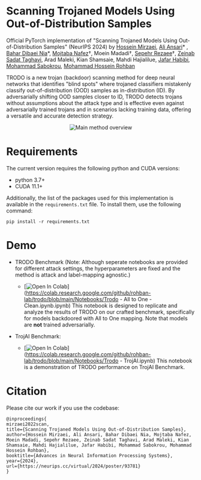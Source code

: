 # Scanning Trojaned Models Using Out-of-Distribution Samples
Official PyTorch implementation of "Scanning Trojaned Models Using Out-of-Distribution Samples" (NeurIPS 2024) by [Hossein Mirzaei](https://scholar.google.com/citations?user=gISaPsoAAAAJ&hl=en), [Ali Ansari](https://scholar.google.com/citations?user=WYxYPXUAAAAJ)* , [Bahar Dibaei Nia](https://scholar.google.com/citations?hl=en&user=R3e5mekAAAAJ)*, [Mojtaba Nafez](https://scholar.google.com/citations?user=v0QfY20AAAAJ&hl=en)†, Moein Madadi†, [Sepehr Rezaee](https://scholar.google.com/citations?hl=en&user=kYl9IWkAAAAJ)†, [Zeinab Sadat Taghavi](https://scholar.google.com/citations?hl=en&user=G9So2dEAAAAJ), Arad Maleki, Kian Shamsaie, Mahdi Hajialilue, [Jafar Habibi](https://scholar.google.com/citations?user=fKvyreEAAAAJ&hl=en), [Mohammad Sabokrou](https://scholar.google.com/citations?user=jqHXvT0AAAAJ&hl=en), [Mohammad Hossein Rohban](https://scholar.google.com/citations?user=pRyJ6FkAAAAJ&hl=en)

TRODO is a new trojan (backdoor) scanning method for deep neural networks that identifies "blind spots" where trojaned classifiers mistakenly classify out-of-distribution (OOD) samples as in-distribution (ID). By adversarially shifting OOD samples closer to ID, TRODO detects trojans without assumptions about the attack type and is effective even against adversarially trained trojans and in scenarios lacking training data, offering a versatile and accurate detection strategy.

<p align="center">
<img src="figures/main_figure.jpg" alt="Main method overview"/>
</p>

# Requirements

The current version requires the following python and CUDA versions:
- python 3.7+
- CUDA 11.1+

Additionally, the list of the packages used for this implementation is available in the `requirements.txt` file. To install them, use the following command:
```
pip install -r requirements.txt
```

# Demo

- TRODO Benchmark (Note: Although seperate notebooks are provided for different attack settings, the hyperparameters are fixed and the method is attack and label-mapping agnostic.)
    - [![Open In Colab](https://colab.research.google.com/assets/colab-badge.svg)](https://colab.research.google.com/github/rohban-lab/trodo/blob/main/Notebooks/Trodo - All to One - Clean.ipynb.ipynb) This notebook is designed to replicate and analyze the results of TRODO on our crafted benchmark, specifically for models backdoored with All to One mapping. Note that models are **not** trained adversarially.

- TrojAI Benchmark:
    - [![Open In Colab](https://colab.research.google.com/assets/colab-badge.svg)](https://colab.research.google.com/github/rohban-lab/trodo/blob/main/Notebooks/Trodo - TrojAI.ipynb) This notebook is a demonstration of TRODO performance on TrojAI Benchmark.

# Citation 
Please cite our work if you use the codebase: 
```
@inproceedings{
mirzaei2022scan,
title={Scanning Trojaned Models Using Out-of-Distribution Samples},
author={Hossein Mirzaei, Ali Ansari, Bahar Dibaei Nia, Mojtaba Nafez, Moein Madadi, Sepehr Rezaee, Zeinab Sadat Taghavi, Arad Maleki, Kian Shamsaie, Mahdi Hajialilue, Jafar Habibi, Mohammad Sabokrou, Mohammad Hossein Rohban},
booktitle={Advances in Neural Information Processing Systems},
year={2024},
url={https://neurips.cc/virtual/2024/poster/93781}
}
```
